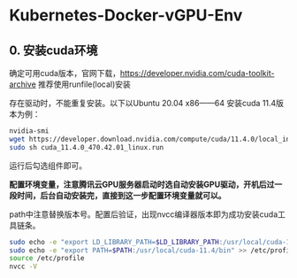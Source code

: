 # Kubernetes-Docker-vGPU-Env
## 0. 安装cuda环境

确定可用cuda版本，官网下载，https://developer.nvidia.com/cuda-toolkit-archive 推荐使用runfile(local)安装

存在驱动时，不能重复安装。以下以Ubuntu 20.04 x86——64 安装cuda 11.4版本为例：

```sh
nvidia-smi
wget https://developer.download.nvidia.com/compute/cuda/11.4.0/local_installers/cuda_11.4.0_470.42.01_linux.run
sudo sh cuda_11.4.0_470.42.01_linux.run
```
运行后勾选组件即可。

**配置环境变量，注意腾讯云GPU服务器启动时选自动安装GPU驱动，开机后过一段时间，后台自动安装完，直接到这一步配置环境变量就可以。**

path中注意替换版本号。配置后验证，出现nvcc编译器版本即为成功安装cuda工具链条。

```sh
sudo echo -e "export LD_LIBRARY_PATH=$LD_LIBRARY_PATH:/usr/local/cuda-11.4/lib64" >> /etc/profile
sudo echo -e "export PATH=$PATH:/usr/local/cuda-11.4/bin" >> /etc/profile
source /etc/profile
nvcc -V
```
